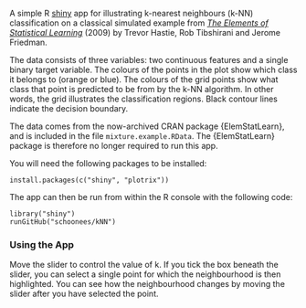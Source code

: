 A simple R [shiny](https://shiny.rstudio.com/) app for illustrating k-nearest neighbours (k-NN) classification on a classical simulated example from [*The Elements of Statistical Learning*](https://web.stanford.edu/~hastie/ElemStatLearn/) (2009) by Trevor Hastie, Rob Tibshirani and Jerome Friedman.

The data consists of three variables: two continuous features and a single binary target variable. The colours of the points in the plot show which class it belongs to (orange or blue). The colours of the grid points show what class that point is predicted to be from by the k-NN algorithm. In other words, the grid illustrates the classification regions. Black contour lines indicate the decision boundary.

The data comes from the now-archived CRAN package {ElemStatLearn}, and is included in the file `mixture.example.RData`. The {ElemStatLearn} package is therefore no longer required to run this app.

You will need the following packages to be installed:
```
install.packages(c("shiny", "plotrix"))
```

The app can then be run from within the R console with the following code:
```
library("shiny")  
runGitHub("schoonees/kNN")  
```

### Using the App

Move the slider to control the value of k. If you tick the box beneath the slider, you can select a single point for which the neighbourhood is then highlighted. You can see how the neighbourhood changes by moving the slider after you have selected the point.
